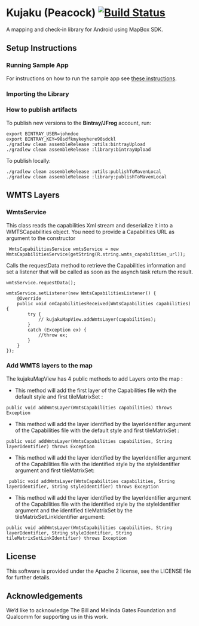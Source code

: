 # Kujaku (Peacock) [![Build Status](https://travis-ci.org/onaio/kujaku.svg?branch=master)](https://travis-ci.org/onaio/kujaku)

A mapping and check-in library for Android using MapBox SDK.

## Setup Instructions

### Running Sample App

For instructions on how to run the sample app see [these instructions](./sample/README.md).

### Importing the Library

### How to publish artifacts

To publish new versions to the **Bintray/JFrog** account, run:

```
export BINTRAY_USER=johndoe
export BINTRAY_KEY=98sdfkmykeyhere90sdckl
./gradlew clean assembleRelease :utils:bintrayUpload
./gradlew clean assembleRelease :library:bintrayUpload

```

To publish locally:

```
./gradlew clean assembleRelease :utils:publishToMavenLocal
./gradlew clean assembleRelease :library:publishToMavenLocal

```

## WMTS Layers

### WmtsService

This class reads the capabilities Xml stream and deserialize it into a WMTSCapabilities object.
You need to provide a Capabilities URL as argument to the constructor

```
 WmtsCapabilitiesService wmtsService = new WmtsCapabilitiesService(getString(R.string.wmts_capabilities_url));
```

Calls the requestData method to retrieve the Capabilities information and set a listener that will be called as soon as the asynch task return the result.

```
wmtsService.requestData();

wmtsService.setListener(new WmtsCapabilitiesListener() {
    @Override
    public void onCapabilitiesReceived(WmtsCapabilities capabilities) {
        try {
            // kujakuMapView.addWmtsLayer(capabilities);
        }
        catch (Exception ex) {
            //throw ex;
        }
    }
});
```

### Add WMTS layers to the map

The kujakuMapView has 4 public methods to add Layers onto the map :

* This method will add the first layer of the Capabilities file with the default style and first tileMatrixSet :
```
public void addWmtsLayer(WmtsCapabilities capabilities) throws Exception
```

* This method will add the layer identified by the layerIdentifier argument of the Capabilities file with the default style and first tileMatrixSet :
```
public void addWmtsLayer(WmtsCapabilities capabilities, String layerIdentifier) throws Exception
```

* This method will add the layer identified by the layerIdentifier argument of the Capabilities file with the identified style by the styleIdentifier argument and first tileMatrixSet:
```
 public void addWmtsLayer(WmtsCapabilities capabilities, String layerIdentifier, String styleIdentifier) throws Exception
```

* This method will add the layer identified by the layerIdentifier argument of the Capabilities file with the identified style by the styleIdentifier argument and the identified tileMatrixSet by the tileMatrixSetLinkIdentifier argument:
```
public void addWmtsLayer(WmtsCapabilities capabilities, String layerIdentifier, String styleIdentifier, String tileMatrixSetLinkIdentifier) throws Exception
```


## License

This software is provided under the Apache 2 license, see the LICENSE file for further details.

## Acknowledgements

We’d like to acknowledge The Bill and Melinda Gates Foundation and Qualcomm for supporting us in this work.
